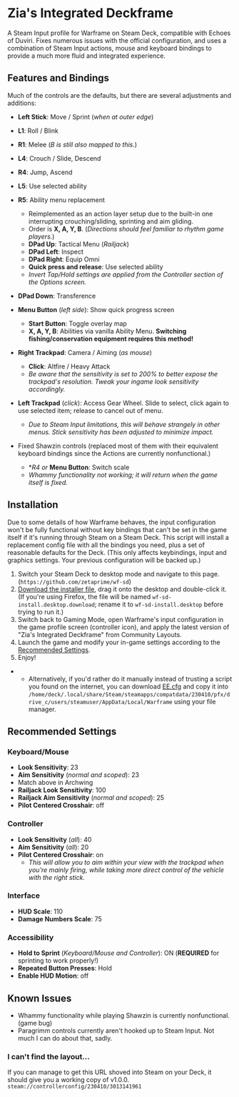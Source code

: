 # Zia's Integrated Deckframe
A Steam Input profile for Warframe on Steam Deck, compatible with Echoes of Duviri. Fixes numerous issues with the official configuration, and uses a combination of Steam Input actions, mouse and keyboard bindings to provide a much more fluid and integrated experience.

## Features and Bindings
Much of the controls are the defaults, but there are several adjustments and additions:
- **Left Stick**: Move / Sprint (*when at outer edge*)
- **L1**: Roll / Blink
- **R1**: Melee (*B is still also mapped to this.*)
- **L4**: Crouch / Slide, Descend
- **R4**: Jump, Ascend
- **L5**: Use selected ability
- **R5**: Ability menu replacement
  - Reimplemented as an action layer setup due to the built-in one interrupting crouching/sliding, sprinting and aim gliding.
  - Order is **X, A, Y, B**. (*Directions should feel familiar to rhythm game players.*)
  - **DPad Up**: Tactical Menu (*Railjack*)
  - **DPad Left**: Inspect
  - **DPad Right**: Equip Omni
  - **Quick press and release**: Use selected ability
  - *Invert Tap/Hold settings are applied from the Controller section of the Options screen.*
- **DPad Down**: Transference

- **Menu Button** (*left side*): Show quick progress screen
  - **Start Button**: Toggle overlay map
  - **X, A, Y, B**: Abilities via vanilla Ability Menu. **Switching fishing/conservation equipment requires this method!**

- **Right Trackpad**: Camera / Aiming (*as mouse*)
  - **Click**: Altfire / Heavy Attack
  - *Be aware that the sensitivity is set to 200% to better expose the trackpad's resolution. Tweak your ingame look sensitivity accordingly.*
- **Left Trackpad** (*click*): Access Gear Wheel. Slide to select, click again to use selected item; release to cancel out of menu.
  - *Due to Steam Input limitations, this will behave strangely in other menus. Stick sensitivity has been adjusted to minimize impact.*

- Fixed Shawzin controls (replaced most of them with their equivalent keyboard bindings since the Actions are currently nonfunctional.)
  - **R4* *or* **Menu Button**: Switch scale
  - *Whammy functionality not working; it will return when the game itself is fixed.*

## Installation
Due to some details of how Warframe behaves, the input configuration won't be fully functional without key bindings that can't be set in the game itself if it's running through Steam on a Steam Deck. This script will install a replacement config file with all the bindings you need, plus a set of reasonable defaults for the Deck. (This only affects keybindings, input and graphics settings. Your previous configuration will be backed up.)
1. Switch your Steam Deck to desktop mode and navigate to this page. (`https://github.com/zetaprime/wf-sd`)
1. [Download the installer file](https://github.com/zetaPRIME/wf-sd/releases/download/v1.0.0/wf-sd-install.desktop), drag it onto the desktop and double-click it. (If you're using Firefox, the file will be named `wf-sd-install.desktop.download`; rename it to `wf-sd-install.desktop` before trying to run it.)
1. Switch back to Gaming Mode, open Warframe's input configuration in the game profile screen (controller icon), and apply the latest version of "Zia's Integrated Deckframe" from Community Layouts.
1. Launch the game and modify your in-game settings according to the [Recommended Settings](#recommended-settings).
1. Enjoy!

- - Alternatively, if you'd rather do it manually instead of trusting a script you found on the internet, you can download [EE.cfg](https://raw.githubusercontent.com/zetaPRIME/wf-sd/main/EE.cfg) and copy it into `/home/deck/.local/share/Steam/steamapps/compatdata/230410/pfx/drive_c/users/steamuser/AppData/Local/Warframe` using your file manager.

## Recommended Settings
### Keyboard/Mouse
- **Look Sensitivity**: 23
- **Aim Sensitivity** (*normal and scoped*): 23
- Match above in Archwing
- **Railjack Look Sensitivity**: 100
- **Railjack Aim Sensitivity** (*normal and scoped*): 25
- **Pilot Centered Crosshair**: off

### Controller
- **Look Sensitivity** (*all*): 40
- **Aim Sensitivity** (*all*): 20
- **Pilot Centered Crosshair**: on
  - *This will allow you to aim within your view with the trackpad when you're mainly firing, while taking more direct control of the vehicle with the right stick.*

### Interface
- **HUD Scale**: 110
- **Damage Numbers Scale**: 75

### Accessibility
- **Hold to Sprint** (*Keyboard/Mouse and Controller*): ON (**REQUIRED** for sprinting to work properly!)
- **Repeated Button Presses**: Hold
- **Enable HUD Motion**: off

## Known Issues
- Whammy functionality while playing Shawzin is currently nonfunctional. (game bug)
- Paragrimm controls currently aren't hooked up to Steam Input. Not much I can do about that, sadly.

### I can't find the layout...
If you can manage to get this URL shoved into Steam on your Deck, it should give you a working copy of v1.0.0.
`steam://controllerconfig/230410/3013141961`
